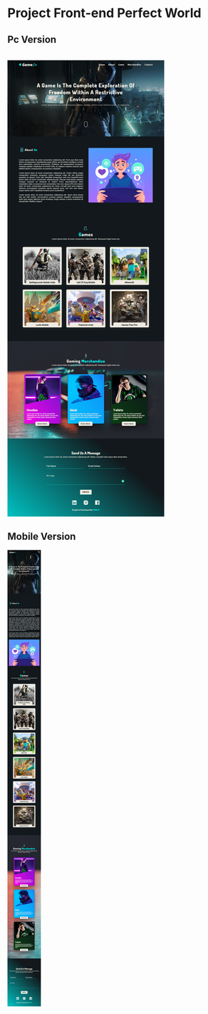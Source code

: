 # Project Front-end Perfect World

## Pc Version

<br/>
<img src="game.png">

## Mobile Version

<img src="game-mobile.png">
